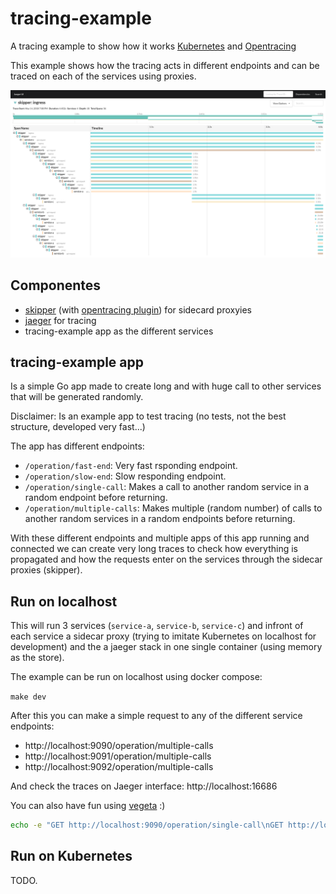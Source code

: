# tracing-example

A tracing example to show how it works [Kubernetes](https://kubernetes.io) and [Opentracing](http://opentracing.io/)

This example shows how the tracing acts in different endpoints and can be traced on each of the services using proxies.

![multiple-trace](screenshots/multiple.png)

## Componentes

* [skipper](https://github.com/zalando/skipper) (with [opentracing plugin](https://github.com/skipper-plugins/opentracing)) for sidecard proxyies
* [jaeger](https://www.jaegertracing.io) for tracing
* tracing-example app as the different services

## tracing-example app

Is a simple Go app made to create long and with huge call to other services that will be generated randomly.

Disclaimer: Is an example app to test tracing (no tests, not the best structure, developed very fast...)

The app has different endpoints:

* `/operation/fast-end`: Very fast rsponding endpoint.
* `/operation/slow-end`: Slow responding endpoint.
* `/operation/single-call`: Makes a call to another random service in a random endpoint before returning.
* `/operation/multiple-calls`: Makes multiple (random number) of calls to another random services in a random endpoints before returning.

With these different endpoints and multiple apps of this app running and connected we can create very long traces to check how everything is propagated and how the requests enter on the services through the sidecar proxies (skipper).

## Run on localhost

This will run 3 services (`service-a`, `service-b`, `service-c`) and infront of each service a sidecar proxy (trying to imitate Kubernetes on localhost for development) and the a jaeger stack in one single container (using memory as the store).

The example can be run on localhost using docker compose:

`make dev`

After this you can make a simple request to any of the different service endpoints:

* http://localhost:9090/operation/multiple-calls
* http://localhost:9091/operation/multiple-calls
* http://localhost:9092/operation/multiple-calls

And check the traces on Jaeger interface: http://localhost:16686

You can also have fun using [vegeta](https://github.com/tsenart/vegeta) :)

```bash
echo -e "GET http://localhost:9090/operation/single-call\nGET http://localhost:9091/operation/single-call\nGET http://localhost:9092/operation/single-call" | vegeta attack -duration=30s | tee results.bin | vegeta report
```

## Run on Kubernetes

TODO.
